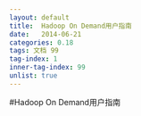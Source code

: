 ```yaml
---
layout: default
title:  Hadoop On Demand用户指南
date:   2014-06-21
categories: 0.18
tags: 文档 99
tag-index: 1
inner-tag-index: 99
unlist:	true
---
```


#Hadoop On Demand用户指南






